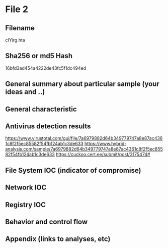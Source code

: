 # File 2

## Filename 
cIYirg.hta

## Sha256 or md5 Hash

16bfd3ad454a4222de43fc5f1dc494ed 

## General summary about particular sample (your ideas and ..)


## General characteristic

## Antivirus detection results 
https://www.virustotal.com/gui/file/7a6979882d64b349779747a8e87ac4361c8f2f5ec85582f54fb124ab1c3de633
https://www.hybrid-analysis.com/sample/7a6979882d64b349779747a8e87ac4361c8f2f5ec85582f54fb124ab1c3de633
https://cuckoo.cert.ee/submit/post/3175474#

## File System IOC (indicator of compromise)


## Network IOC


## Registry IOC


## Behavior and control flow


## Appendix (links to analyses, etc)
